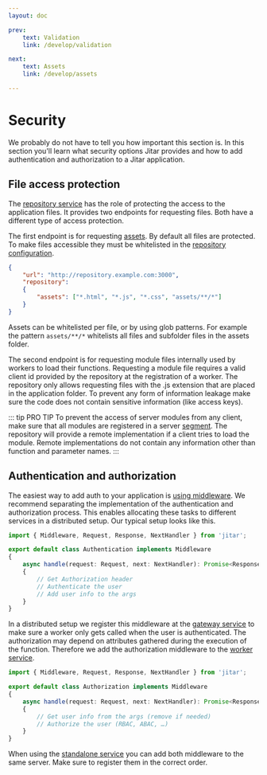 ```yaml
---
layout: doc

prev:
    text: Validation
    link: /develop/validation

next:
    text: Assets
    link: /develop/assets

---
```


# Security

We probably do not have to tell you how important this section is. In this section you'll learn what security options Jitar provides and how to add authentication and authorization to a Jitar application.

## File access protection

The [repository service](../fundamentals/runtime-services.md#repository) has the role of protecting the access to the application files. It provides two endpoints for requesting files. Both have a different type of access protection.

The first endpoint is for requesting [assets](./assets). By default all files are protected. To make files accessible they must be whitelisted in the [repository configuration](../fundamentals/runtime-services.md#configuration-properties).

```json
{
    "url": "http://repository.example.com:3000",
    "repository":
    {
        "assets": ["*.html", "*.js", "*.css", "assets/**/*"]
    }
}
```

Assets can be whitelisted per file, or by using glob patterns. For example the pattern `assets/**/*` whitelists all files and subfolder files in the assets folder.

The second endpoint is for requesting module files internally used by workers to load their functions. Requesting a module file requires a valid client id provided by the repository at the registration of a worker. The repository only allows requesting files with the .js extension that are placed in the application folder. To prevent any form of information leakage make sure the code does not contain sensitive information (like access keys).

::: tip PRO TIP
To prevent the access of server modules from any client, make sure that all modules are registered in a server [segment](../fundamentals/building-blocks#segments). The repository will provide a remote implementation if a client tries to load the module. Remote implementations do not contain any information other than function and parameter names.
:::

## Authentication and authorization

The easiest way to add auth to your application is [using middleware](./middleware). We recommend separating the implementation of the authentication and authorization process. This enables allocating these tasks to different services in a distributed setup. Our typical setup looks like this.

```ts
import { Middleware, Request, Response, NextHandler } from 'jitar';

export default class Authentication implements Middleware
{
    async handle(request: Request, next: NextHandler): Promise<Response>
    {
        // Get Authorization header
        // Authenticate the user
        // Add user info to the args
    }
}
```

In a distributed setup we register this middleware at the [gateway service](../fundamentals/runtime-services.md#gateway) to make sure a worker only gets called when the user is authenticated. The authorization may depend on attributes gathered during the execution of the function. Therefore we add the authorization middleware to the [worker service](../fundamentals/runtime-services#worker).

```ts
import { Middleware, Request, Response, NextHandler } from 'jitar';

export default class Authorization implements Middleware
{
    async handle(request: Request, next: NextHandler): Promise<Response>
    {
        // Get user info from the args (remove if needed)
        // Authorize the user (RBAC, ABAC, …)
    }
}
```

When using the [standalone service](../fundamentals/runtime-services#standalone) you can add both middleware to the same server. Make sure to register them in the correct order.
